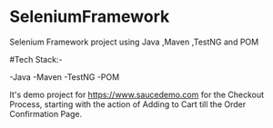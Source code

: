 # SeleniumFramework
Selenium Framework project using Java ,Maven ,TestNG and POM



#Tech Stack:-

-Java
-Maven
-TestNG
-POM

It's demo project for https://www.saucedemo.com  for the Checkout Process, 
  starting with the action of Adding to Cart till the Order Confirmation Page.
   
